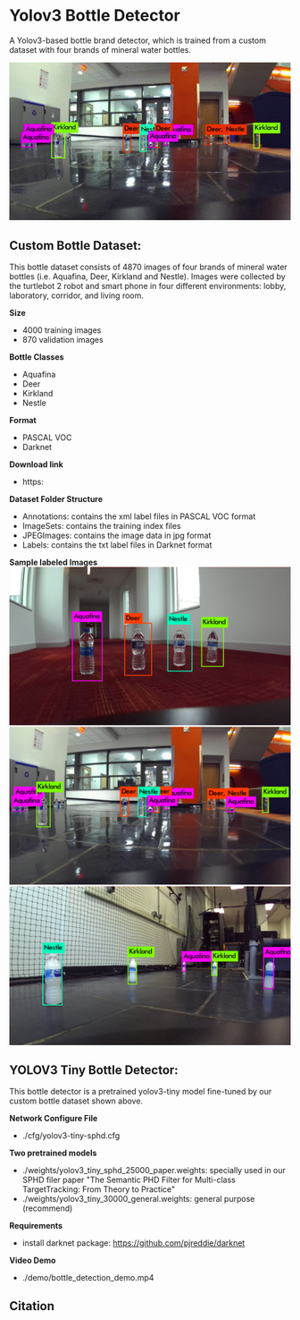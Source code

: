 # Yolov3 Bottle Detector
A Yolov3-based bottle brand detector, which is trained from a custom dataset with four brands of mineral water bottles.

![bottle_detection_demo](demo/bottle_detection_demo.gif "bottle_detection_demo") 

## Custom Bottle Dataset:
This bottle dataset consists of 4870 images of four brands of mineral water bottles (i.e. Aquafina, Deer, Kirkland and Nestle). Images were collected by the turtlebot 2 robot and smart phone in four different environments: lobby, laboratory, corridor, and living room. 

**Size** 
* 4000 training images
* 870 validation images

**Bottle Classes**
* Aquafina
* Deer
* Kirkland
* Nestle

**Format**
* PASCAL VOC
* Darknet

**Download link**
* https: 

**Dataset Folder Structure**
* Annotations: contains the xml label files in PASCAL VOC format
* ImageSets: contains the training index files 
* JPEGImages: contains the image data in jpg format
* Labels: contains the txt label files in Darknet format

**Sample labeled Images**
![pv_corridor](demo/pv_corridor.jpg "pv_corridor") ![lobby](demo/lobby.png "lobby") ![lab126](demo/lab126.jpg "lab126") 

## YOLOV3 Tiny Bottle Detector:
This bottle detector is a pretrained yolov3-tiny model fine-tuned by our custom bottle dataset shown above. 

**Network Configure File**
* ./cfg/yolov3-tiny-sphd.cfg

**Two pretrained models**
* ./weights/yolov3_tiny_sphd_25000_paper.weights: specially used in our SPHD filer paper "The Semantic PHD Filter for Multi-class TargetTracking: From Theory to Practice"
* ./weights/yolov3_tiny_30000_general.weights: general purpose (recommend)

**Requirements**
* install darknet package: https://github.com/pjreddie/darknet  

**Video Demo**
* ./demo/bottle_detection_demo.mp4

## Citation



